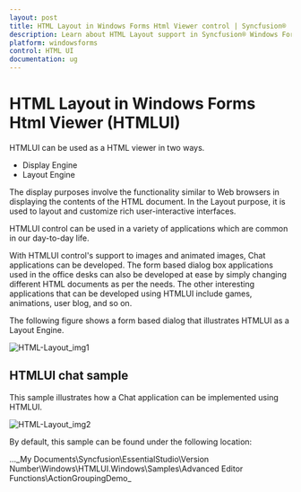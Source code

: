```yaml
---
layout: post
title: HTML Layout in Windows Forms Html Viewer control | Syncfusion®
description: Learn about HTML Layout support in Syncfusion® Windows Forms Html Viewer (HTMLUI) control and more details.
platform: windowsforms
control: HTML UI
documentation: ug
---
```


# HTML Layout in Windows Forms Html Viewer (HTMLUI)

HTMLUI can be used as a HTML viewer in two ways.

* Display Engine
* Layout Engine



The display purposes involve the functionality similar to Web browsers in displaying the contents of the HTML document. In the Layout purpose, it is used to layout and customize rich user-interactive interfaces.

HTMLUI control can be used in a variety of applications which are common in our day-to-day life.

With HTMLUI control's support to images and animated images, Chat applications can be developed. The form based dialog box applications used in the office desks can also be developed at ease by simply changing different HTML documents as per the needs. The other interesting applications that can be developed using HTMLUI include games, animations, user blog, and so on.

The following figure shows a form based dialog that illustrates HTMLUI as a Layout Engine.



![HTML-Layout_img1](HTML-Layout_images/HTML-Layout_img1.png)



## HTMLUI chat sample

This sample illustrates how a Chat application can be implemented using HTMLUI.

![HTML-Layout_img2](HTML-Layout_images/HTML-Layout_img2.jpeg)





By default, this sample can be found under the following location:

...\_My Documents\Syncfusion\EssentialStudio\Version Number\Windows\HTMLUI.Windows\Samples\Advanced Editor Functions\ActionGroupingDemo_


